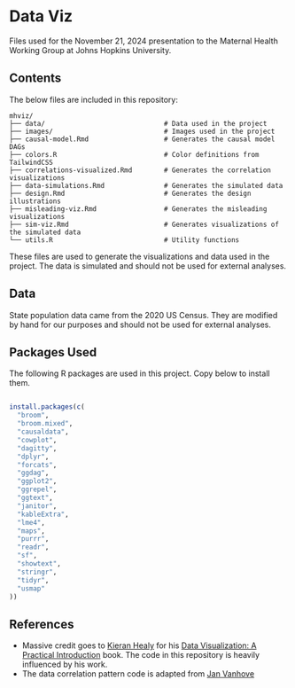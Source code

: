 # Data Viz

Files used for the November 21, 2024 presentation to the Maternal Health Working Group at Johns Hopkins University.

## Contents

The below files are included in this repository:

```
mhviz/
├── data/                              # Data used in the project
├── images/                            # Images used in the project
├── causal-model.Rmd                   # Generates the causal model DAGs
├── colors.R                           # Color definitions from TailwindCSS
├── correlations-visualized.Rmd        # Generates the correlation visualizations
├── data-simulations.Rmd               # Generates the simulated data
├── design.Rmd                         # Generates the design illustrations
├── misleading-viz.Rmd                 # Generates the misleading visualizations
├── sim-viz.Rmd                        # Generates visualizations of the simulated data
└── utils.R                            # Utility functions
```

These files are used to generate the visualizations and data used in the project. The data is simulated and should not be used for external analyses.

## Data

State population data came from the 2020 US Census. They are modified by hand for our purposes and should not be used for external analyses.

## Packages Used

The following R packages are used in this project. Copy below to install them.

```r

install.packages(c(
  "broom",
  "broom.mixed",
  "causaldata",
  "cowplot",
  "dagitty",
  "dplyr",
  "forcats",
  "ggdag",
  "ggplot2",
  "ggrepel",
  "ggtext",
  "janitor",
  "kableExtra",
  "lme4",
  "maps",
  "purrr",
  "readr",
  "sf",
  "showtext",
  "stringr",
  "tidyr",
  "usmap"
))

```

## References

* Massive credit goes to [Kieran Healy](https://kieranhealy.org/) for his [Data Visualization: A Practical Introduction](https://socviz.co/) book. The code in this repository is heavily influenced by his work.
* The data correlation pattern code is adapted from [Jan Vanhove](https://janhove.github.io/posts/2016-11-21-what-correlations-look-like/)
